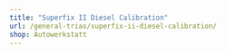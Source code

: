 ```yaml
---
title: "Superfix II Diesel Calibration"
url: /general-trias/superfix-ii-diesel-calibration/
shop: Autowerkstatt
---
```

